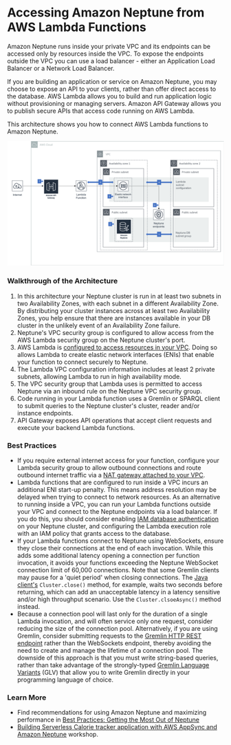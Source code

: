 # Accessing Amazon Neptune from AWS Lambda Functions

Amazon Neptune runs inside your private VPC and its endpoints can be accessed only by resources inside the VPC. To expose the endpoints outside the VPC you can use a load balancer - either an Application Load Balancer or a Network Load Balancer.

If you are building an application or service on Amazon Neptune, you may choose to expose an API to your clients, rather than offer direct access to the database. AWS Lambda allows you to build and run application logic without provisioning or managing servers. Amazon API Gateway allows you to publish secure APIs that access code running on AWS Lambda.

This architecture shows you how to connect AWS Lambda functions to Amazon Neptune.

![Lambda Neptune](lambda-neptune.png)

### Walkthrough of the Architecture

  1. In this architecture your Neptune cluster is run in at least two subnets in two Availability Zones, with each subnet in a different Availability Zone. By distributing your cluster instances across at least two Availability Zones, you help ensure that there are instances available in your DB cluster in the unlikely event of an Availability Zone failure.
  2. Neptune's VPC security group is configured to allow access from the AWS Lambda security group on the Neptune cluster's port.
  3. AWS Lambda is [configured to access resources in your VPC](https://docs.aws.amazon.com/lambda/latest/dg/vpc.html). Doing so allows Lambda to create elastic network interfaces (ENIs) that enable your function to connect securely to Neptune. 
  4. The Lambda VPC configuration information includes at least 2 private subnets, allowing Lambda to run in high availability mode.
  5. The VPC security group that Lambda uses is permitted to access Neptune via an inbound rule on the Neptune VPC security group.
  6. Code running in your Lambda function uses a Gremlin or SPARQL client to submit queries to the Neptune cluster's cluster, reader and/or instance endpoints.
  7. API Gateway exposes API operations that accept client requests  and execute your backend Lambda functions.
  
### Best Practices

  * If you require external internet access for your function, configure your Lambda security group to allow outbound connections and route outbound internet traffic via a [NAT gateway attached to your VPC](https://aws.amazon.com/premiumsupport/knowledge-center/internet-access-lambda-function/).
  * Lambda functions that are configured to run inside a VPC incurs an additional ENI start-up penalty. This means address resolution may be delayed when trying to connect to network resources. As an alternative to running inside a VPC, you can run your Lambda functions outside your VPC and connect to the Neptune endpoints via a load balancer. If you do this, you should consider enabling [IAM database authentication](https://docs.aws.amazon.com/neptune/latest/userguide/iam-auth.html) on your Neptune cluster, and configuring the Lambda execution role with an IAM policy that grants access to the database. 
  * If your Lambda functions connect to Neptune using WebSockets, ensure they close their connections at the end of each invocation. While this adds some additional latency opening a connection per function invocation, it avoids your functions exceeding the Neptune WebSocket connection limit of 60,000 connections. Note that some Gremlin clients may pause for a 'quiet period' when closing connections. The [Java client's](http://tinkerpop.apache.org/docs/current/reference/#gremlin-java) `Cluster.close()` method, for example, waits two seconds before returning, which can add an unacceptable latency in a latency sensitive and/or high throughput scenario. Use the `Cluster.clsoeAsync()` method instead.
  * Because a connection pool will last only for the duration of a single Lambda invocation, and will often service only one request, consider reducing the size of the connection pool. Alternatively, if you are using Gremlin, consider submitting requests to the [Gremlin HTTP REST endpoint](https://docs.aws.amazon.com/neptune/latest/userguide/access-graph-gremlin-rest.html) rather than the WebSockets endpoint, thereby avoiding the need to create and manage the lifetime of a connection pool. The downside of this approach is that you must write string-based queries, rather than take advantage of the strongly-typed [Gremlin Language Variants](http://tinkerpop.apache.org/docs/current/reference/#gremlin-variants) (GLV) that allow you to write Gremlin directly in your programming language of choice. 
  
### Learn More

  * Find recommendations for using Amazon Neptune and maximizing performance in [Best Practices: Getting the Most Out of Neptune](https://docs.aws.amazon.com/neptune/latest/userguide/best-practices.html)
  * [Building Serverless Calorie tracker application with AWS AppSync and Amazon Neptune](https://github.com/aws-samples/aws-appsync-calorie-tracker-workshop/) workshop.